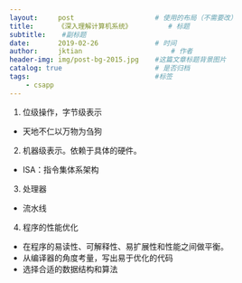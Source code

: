```yaml
---
layout:     post   				    # 使用的布局（不需要改）
title:      《深入理解计算机系统》			# 标题 
subtitle:  	 #副标题
date:       2019-02-26 				# 时间
author:     jktian 						# 作者
header-img: img/post-bg-2015.jpg 	#这篇文章标题背景图片
catalog: true 						# 是否归档
tags:								#标签
    - csapp
---
```


1. 位级操作，字节级表示
  - 天地不仁以万物为刍狗
2. 机器级表示。依赖于具体的硬件。
  - ISA：指令集体系架构
3. 处理器
  - 流水线
4. 程序的性能优化
  - 在程序的易读性、可解释性、易扩展性和性能之间做平衡。
  - 从编译器的角度考量，写出易于优化的代码
  - 选择合适的数据结构和算法